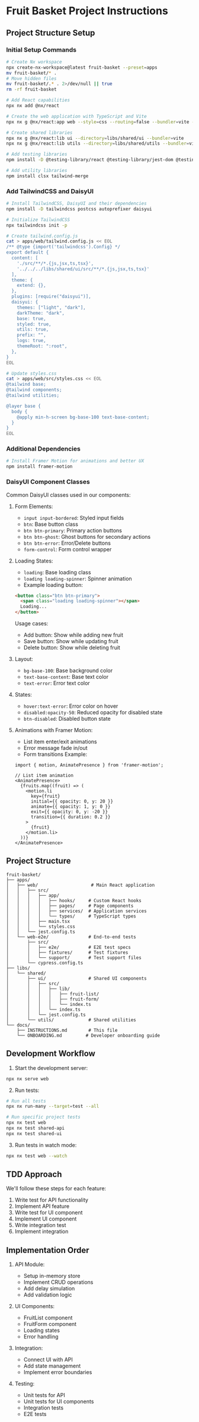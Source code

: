 # Fruit Basket Project Instructions

## Project Structure Setup

### Initial Setup Commands
```sh
# Create Nx workspace
npx create-nx-workspace@latest fruit-basket --preset=apps
mv fruit-basket/* .
# Move hidden files
mv fruit-basket/.* . 2>/dev/null || true
rm -rf fruit-basket

# Add React capabilities
npx nx add @nx/react

# Create the web application with TypeScript and Vite
npx nx g @nx/react:app web --style=css --routing=false --bundler=vite --js=false --typescript

# Create shared libraries
npx nx g @nx/react:lib ui --directory=libs/shared/ui --bundler=vite
npx nx g @nx/react:lib utils --directory=libs/shared/utils --bundler=vite

# Add testing libraries
npm install -D @testing-library/react @testing-library/jest-dom @testing-library/user-event msw

# Add utility libraries
npm install clsx tailwind-merge
```

### Add TailwindCSS and DaisyUI
```sh
# Install TailwindCSS, DaisyUI and their dependencies
npm install -D tailwindcss postcss autoprefixer daisyui

# Initialize TailwindCSS
npx tailwindcss init -p

# Create tailwind.config.js
cat > apps/web/tailwind.config.js << EOL
/** @type {import('tailwindcss').Config} */
export default {
  content: [
    './src/**/*.{js,jsx,ts,tsx}',
    '../../../libs/shared/ui/src/**/*.{js,jsx,ts,tsx}'
  ],
  theme: {
    extend: {},
  },
  plugins: [require("daisyui")],
  daisyui: {
    themes: ["light", "dark"],
    darkTheme: "dark",
    base: true,
    styled: true,
    utils: true,
    prefix: "",
    logs: true,
    themeRoot: ":root",
  },
}
EOL

# Update styles.css
cat > apps/web/src/styles.css << EOL
@tailwind base;
@tailwind components;
@tailwind utilities;

@layer base {
  body {
    @apply min-h-screen bg-base-100 text-base-content;
  }
}
EOL
```

### Additional Dependencies
```sh
# Install Framer Motion for animations and better UX
npm install framer-motion
```

### DaisyUI Component Classes

Common DaisyUI classes used in our components:

1. Form Elements:
   - `input input-bordered`: Styled input fields
   - `btn`: Base button class
   - `btn btn-primary`: Primary action buttons
   - `btn btn-ghost`: Ghost buttons for secondary actions
   - `btn btn-error`: Error/Delete buttons
   - `form-control`: Form control wrapper

2. Loading States:
   - `loading`: Base loading class
   - `loading loading-spinner`: Spinner animation
   - Example loading button:
   ```html
   <button class="btn btn-primary">
     <span class="loading loading-spinner"></span>
     Loading...
   </button>
   ```
   Usage cases:
   - Add button: Show while adding new fruit
   - Save button: Show while updating fruit
   - Delete button: Show while deleting fruit

3. Layout:
   - `bg-base-100`: Base background color
   - `text-base-content`: Base text color
   - `text-error`: Error text color

4. States:
   - `hover:text-error`: Error color on hover
   - `disabled:opacity-50`: Reduced opacity for disabled state
   - `btn-disabled`: Disabled button state

5. Animations with Framer Motion:
   - List item enter/exit animations
   - Error message fade in/out
   - Form transitions
   Example:
   ```tsx
   import { motion, AnimatePresence } from 'framer-motion';

   // List item animation
   <AnimatePresence>
     {fruits.map((fruit) => (
       <motion.li
         key={fruit}
         initial={{ opacity: 0, y: 20 }}
         animate={{ opacity: 1, y: 0 }}
         exit={{ opacity: 0, y: -20 }}
         transition={{ duration: 0.2 }}
       >
         {fruit}
       </motion.li>
     ))}
   </AnimatePresence>
   ```

## Project Structure

```
fruit-basket/
├── apps/
│   ├── web/                    # Main React application
│   │   ├── src/
│   │   │   ├── app/
│   │   │   │   ├── hooks/     # Custom React hooks
│   │   │   │   ├── pages/     # Page components
│   │   │   │   ├── services/  # Application services
│   │   │   │   └── types/     # TypeScript types
│   │   │   ├── main.tsx
│   │   │   └── styles.css
│   │   └── jest.config.ts
│   └── web-e2e/               # End-to-end tests
│       ├── src/
│       │   ├── e2e/           # E2E test specs
│       │   ├── fixtures/      # Test fixtures
│       │   └── support/       # Test support files
│       └── cypress.config.ts
├── libs/
│   └── shared/
│       ├── ui/                # Shared UI components
│       │   ├── src/
│       │   │   ├── lib/
│       │   │   │   ├── fruit-list/
│       │   │   │   ├── fruit-form/
│       │   │   │   └── index.ts
│       │   │   └── index.ts
│       │   └── jest.config.ts
│       └── utils/             # Shared utilities
└── docs/
    ├── INSTRUCTIONS.md        # This file
    └── ONBOARDING.md         # Developer onboarding guide

```

## Development Workflow

1. Start the development server:
```sh
npx nx serve web
```

2. Run tests:
```sh
# Run all tests
npx nx run-many --target=test --all

# Run specific project tests
npx nx test web
npx nx test shared-api
npx nx test shared-ui
```

3. Run tests in watch mode:
```sh
npx nx test web --watch
```

## TDD Approach

We'll follow these steps for each feature:

1. Write test for API functionality
2. Implement API feature
3. Write test for UI component
4. Implement UI component
5. Write integration test
6. Implement integration

## Implementation Order

1. API Module:
   - Setup in-memory store
   - Implement CRUD operations
   - Add delay simulation
   - Add validation logic

2. UI Components:
   - FruitList component
   - FruitForm component
   - Loading states
   - Error handling

3. Integration:
   - Connect UI with API
   - Add state management
   - Implement error boundaries

4. Testing:
   - Unit tests for API
   - Unit tests for UI components
   - Integration tests
   - E2E tests 